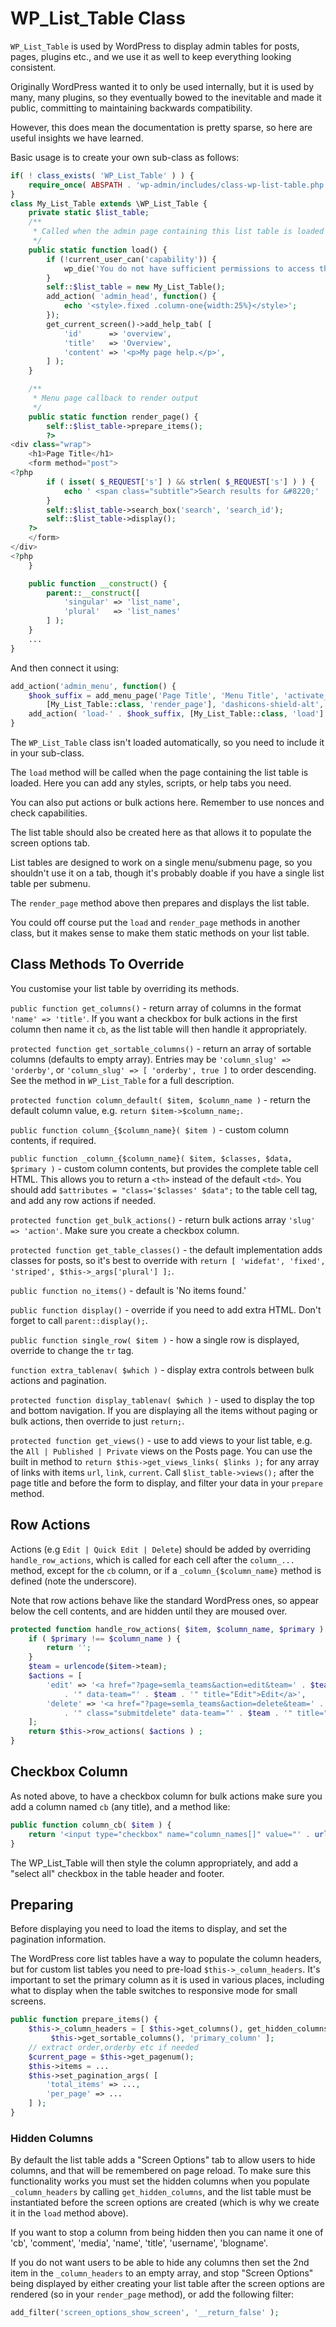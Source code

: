 # WP_List_Table Class

`WP_List_Table` is used by WordPress to display admin tables for posts, pages, plugins etc., and we use it as well to keep everything looking consistent.

Originally WordPress wanted it to only be used internally, but it is used by many, many plugins, so they eventually bowed to the inevitable and made it public, committing to maintaining backwards compatibility.

However, this does mean the documentation is pretty sparse, so here are useful insights we have learned.

Basic usage is to create your own sub-class as follows:

```php
if( ! class_exists( 'WP_List_Table' ) ) {
    require_once( ABSPATH . 'wp-admin/includes/class-wp-list-table.php' );
}
class My_List_Table extends \WP_List_Table {
    private static $list_table;
    /**
     * Called when the admin page containing this list table is loaded
     */
    public static function load() {
        if (!current_user_can('capability')) {
            wp_die('You do not have sufficient permissions to access this page.');
        }
        self::$list_table = new My_List_Table();
        add_action( 'admin_head', function() {
            echo '<style>.fixed .column-one{width:25%}</style>';
        });
        get_current_screen()->add_help_tab( [
            'id'      => 'overview',
            'title'   => 'Overview',
            'content' => '<p>My page help.</p>',
        ] );
    }

    /**
     * Menu page callback to render output
     */
    public static function render_page() {
        self::$list_table->prepare_items();
        ?>
<div class="wrap">
    <h1>Page Title</h1>
    <form method="post">
<?php
        if ( isset( $_REQUEST['s'] ) && strlen( $_REQUEST['s'] ) ) {
            echo ' <span class="subtitle">Search results for &#8220;' . $_REQUEST['s'] . '&#8221;</span>';
        }
        self::$list_table->search_box('search', 'search_id');
        self::$list_table->display();
    ?>
    </form>
</div>
<?php
    }

    public function __construct() {
        parent::__construct([
            'singular' => 'list_name',
            'plural'   => 'list_names'
        ] );
    }
    ...
}
```

And then connect it using:

```php
add_action('admin_menu', function() {
    $hook_suffix = add_menu_page('Page Title', 'Menu Title', 'activate_plugins', 'menu_slug',
        [My_List_Table::class, 'render_page'], 'dashicons-shield-alt', 30);
    add_action( 'load-' . $hook_suffix, [My_List_Table::class, 'load'] );
}
```

The `WP_List_Table` class isn't loaded automatically, so you need to include it in your sub-class.

The `load` method will be called when the page containing the list table is loaded. Here you can add any styles, scripts, or help tabs you need.

You can also put actions or bulk actions here. Remember to use nonces and check capabilities.

The list table should also be created here as that allows it to populate the screen options tab.

List tables are designed to work on a single menu/submenu page, so you shouldn't use it on a tab, though it's probably doable if you have a single list table per submenu.

The `render_page` method above then prepares and displays the list table.

You could off course put the `load` and `render_page` methods in another class, but it makes sense to make them static methods on your list table.

## Class Methods To Override

You customise your list table by overriding its methods.

`public function get_columns()` - return array of columns in the format `'name' => 'title'`. If you want a checkbox for bulk actions in the first column then name it `cb`, as the list table will then handle it appropriately.

`protected function get_sortable_columns()` - return an array of sortable columns (defaults to empty array). Entries may be `'column_slug' => 'orderby'`, or `'column_slug' => [ 'orderby', true ]`  to order descending. See the method in `WP_List_Table` for a full description.

`protected function column_default( $item, $column_name )` - return the default column value, e.g. `return $item->$column_name;`.

`public function column_{$column_name}( $item )` - custom column contents, if required.

`public function _column_{$column_name}( $item, $classes, $data, $primary )` - custom column contents, but provides the complete table cell HTML. This allows you to return a `<th>` instead of the default `<td>`. You should add `$attributes = "class='$classes' $data";` to the table cell tag, and add any row actions if needed.

`protected function get_bulk_actions()` - return bulk actions array `'slug' => 'action'`. Make sure you create a checkbox column.

`protected function get_table_classes()` - the default implementation adds classes for posts, so it's best to override with `return [ 'widefat', 'fixed', 'striped', $this->_args['plural'] ];`.

`public function no_items()` - default is 'No items found.'

`public function display()` - override if you need to add extra HTML. Don't forget to call `parent::display();`.

`public function single_row( $item )` - how a single row is displayed, override to change the `tr` tag.

`function extra_tablenav( $which )` - display extra controls between bulk actions and pagination.

`protected function display_tablenav( $which )` - used to display the top and bottom navigation. If you are displaying all the items without paging or bulk actions, then override to just `return;`.

`protected function get_views()` - use to add views to your list table, e.g. the `All | Published | Private` views on the Posts page. You can use the built in method to `return $this->get_views_links( $links );` for any array of links with items `url`, `link`, `current`. Call `$list_table->views();` after the page title and before the form to display, and filter your data in your `prepare` method.

## Row Actions

Actions (e.g `Edit | Quick Edit | Delete`) should be added by overriding `handle_row_actions`, which is called for each cell after the `column_...` method, except for the `cb` column, or if a `_column_{$column_name}` method is defined (note the underscore).

Note that row actions behave like the standard WordPress ones, so appear below the cell contents, and are hidden until they are moused over.

```php
protected function handle_row_actions( $item, $column_name, $primary ) {
    if ( $primary !== $column_name ) {
        return '';
    }
    $team = urlencode($item->team);
    $actions = [
        'edit' => '<a href="?page=semla_teams&action=edit&team=' . $team
            . '" data-team="' . $team . '" title="Edit">Edit</a>',
        'delete' => '<a href="?page=semla_teams&action=delete&team=' . $team . $this->nonce
            . '" class="submitdelete" data-team="' . $team . '" title="Delete">Delete</a>',
    ];
    return $this->row_actions( $actions ) ;
}
```

## Checkbox Column

As noted above, to have a checkbox column for bulk actions make sure you add a column named `cb` (any title), and a method like:

```php
public function column_cb( $item ) {
    return '<input type="checkbox" name="column_names[]" value="' . urlencode($item->column_name). '" />';
}
```

The WP_List_Table will then style the column appropriately, and add a "select all" checkbox in the table header and footer.

## Preparing

Before displaying you need to load the items to display, and set the pagination information.

The WordPress core list tables have a way to populate the column headers, but for custom list tables you need to pre-load `$this->_column_headers`. It's important to set the primary column as it is used in various places, including what to display when the table switches to responsive mode for small screens.

```php
public function prepare_items() {
    $this->_column_headers = [ $this->get_columns(), get_hidden_columns( $this->screen ),
         $this->get_sortable_columns(), 'primary_column' ];
    // extract order,orderby etc if needed
    $current_page = $this->get_pagenum();
    $this->items = ...
    $this->set_pagination_args( [
        'total_items' => ...,
        'per_page' => ...
    ] );
}
```

### Hidden Columns

By default the list table adds a "Screen Options" tab to allow users to hide columns, and that will be remembered on page reload. To make sure this functionality works you must set the hidden columns when you populate `_column_headers` by calling `get_hidden_columns`, and the list table must be instantiated before the screen options are created (which is why we create it in the `load` method above).

If you want to stop a column from being hidden then you can name it one of 'cb', 'comment', 'media', 'name', 'title', 'username', 'blogname'.

If you do not want users to be able to hide any columns then set the 2nd item in the `_column_headers` to an empty array, and stop "Screen Options" being displayed by either creating your list table after the screen options are rendered (so in your `render_page` method), or add the following filter:

```php
add_filter('screen_options_show_screen', '__return_false' );
```
